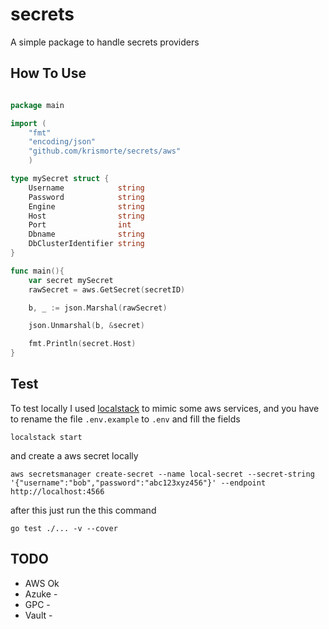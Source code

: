 # secrets
A simple package to handle secrets providers

## How To Use

```go

package main

import (
    "fmt"
    "encoding/json"
    "github.com/krismorte/secrets/aws"
    )

type mySecret struct {
	Username            string
	Password            string
	Engine              string
	Host                string
	Port                int
	Dbname              string
	DbClusterIdentifier string
}

func main(){
    var secret mySecret
    rawSecret = aws.GetSecret(secretID)

    b, _ := json.Marshal(rawSecret)

    json.Unmarshal(b, &secret)

    fmt.Println(secret.Host)
}

```

## Test

To test locally I used [localstack](https://github.com/localstack/localstack) to mimic some aws services, and you have to rename the file `.env.example` to `.env` and fill the fields 

```
localstack start
```

and create a aws secret locally 

```
aws secretsmanager create-secret --name local-secret --secret-string '{"username":"bob","password":"abc123xyz456"}' --endpoint http://localhost:4566

```

after this just run the this command

```
go test ./... -v --cover
```

## TODO
- AWS Ok
- Azuke -
- GPC - 
- Vault -